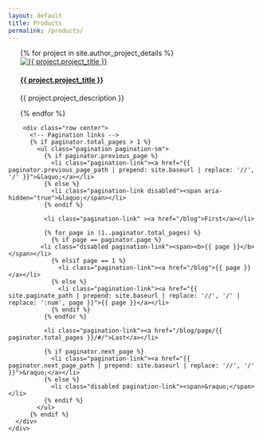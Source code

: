 ```yaml
---
layout: default
title: Products
permalink: /products/
---
```


<div class="col-lg-12">
 <div class="row justify-content-center">
      <div class="col-lg-12">
              <ul>
                  <div class="row">
                      {% for project in site.author_project_details %}
                      <div class="col-md-3 m-2 card blog-post">
                          <a href="{{project.project_url}}" target="_blank">
                            <img class="card-img-top mx-auto d-block w-50" src="/assets/img/{{project.project_thumbnail}}" alt="{{ project.project_title }}">
                          </a>
                          <div class="card-body center">
                              <a href="{{project.project_url}}" target="_blank">
                                <h4 class="card-title">{{ project.project_title }}</h4>
                              </a>
                              <p class="card-text">{{ project.project_description }} </p>
                          </div>
                      </div>
                      {% endfor %}
                  </div>
              </ul>

        <div class="row center">
          <!-- Pagination links -->
          {% if paginator.total_pages > 1 %}
            <ul class="pagination pagination-sm">
              {% if paginator.previous_page %}
                <li class="pagination-link"><a href="{{ paginator.previous_page_path | prepend: site.baseurl | replace: '//', '/' }}">&laquo;</a></li>
              {% else %}
                <li class="pagination-link disabled"><span aria-hidden="true">&laquo;</span></li>
              {% endif %}

              <li class="pagination-link" ><a href="/blog">First</a></li>

              {% for page in (1..paginator.total_pages) %}
                {% if page == paginator.page %}
             <li class="disabled pagination-link"><span><b>{{ page }}</b></span></li>
                {% elsif page == 1 %}
                  <li class="pagination-link"><a href="/blog">{{ page }}</a></li>
                {% else %}
                  <li class="pagination-link"><a href="{{ site.paginate_path | prepend: site.baseurl | replace: '//', '/' | replace: ':num', page }}">{{ page }}</a></li>
                {% endif %}
              {% endfor %}

              <li class="pagination-link"><a href="/blog/page/{{ paginator.total_pages }}/#/">Last</a></li>

              {% if paginator.next_page %}
                <li class="pagination-link"><a href="{{ paginator.next_page_path | prepend: site.baseurl | replace: '//', '/' }}">&raquo;</a></li>
              {% else %}
                <li class="disabled pagination-link"><span>&raquo;</span></li>
              {% endif %}
            </ul>
          {% endif %}
      </div>
    </div>
 </div>
</div>